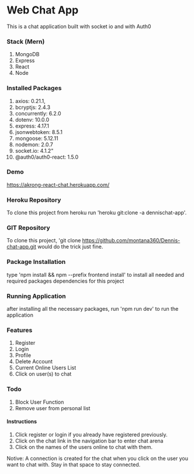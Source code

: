 # Web Chat App

This is a chat application built with socket io and with Auth0

### Stack (Mern)
1. MongoDB
2. Express
3. React
4. Node


### Installed Packages
1. axios: 0.21.1,
2. bcryptjs: 2.4.3
3. concurrently: 6.2.0
4. dotenv: 10.0.0
5. express: 4.17.1
6. jsonwebtoken: 8.5.1
7. mongoose: 5.12.11
8. nodemon: 2.0.7
9. socket.io: 4.1.2"
10. @auth0/auth0-react: 1.5.0

### Demo
https://akrong-react-chat.herokuapp.com/

### Heroku Repository
To clone this project from heroku run 'heroku git:clone -a dennischat-app'.


### GIT Repository
To clone this project, 'git clone https://github.com/montana360/Dennis-chat-app.git would do the trick just fine.


### Package Installation

type 'npm install && npm --prefix frontend install' to install all needed and required packages dependencies for this project


### Running Application

after installing all the necessary packages, run 'npm run dev' to run the application

### Features

1. Register
2. Login
3. Profile
4. Delete Account
5. Current Online Users List
6. Click on user(s) to chat

### Todo
1. Block User Function
2. Remove user from personal list

#### Instructions
1. Click register or login if you already have registered previously.
2. Click on the chat link in the navigation bar to enter chat arena
3. Click on the names of the users online to chat with them. 

Notive: A connection is created for the chat when you click on the user you want to chat with. Stay in that space to stay connected.
